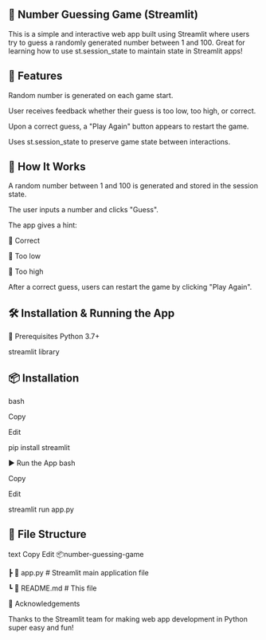 ## 🎯 Number Guessing Game (Streamlit)
This is a simple and interactive web app built using Streamlit where users try to guess a randomly generated number between 1 and 100. Great for learning how to use st.session_state to maintain state in Streamlit apps!

## 🚀 Features
Random number is generated on each game start.

User receives feedback whether their guess is too low, too high, or correct.

Upon a correct guess, a "Play Again" button appears to restart the game.

Uses st.session_state to preserve game state between interactions.


## 🧩 How It Works
A random number between 1 and 100 is generated and stored in the session state.

The user inputs a number and clicks "Guess".

The app gives a hint:

🎯 Correct

🔽 Too low

🔼 Too high

After a correct guess, users can restart the game by clicking "Play Again".

## 🛠️ Installation & Running the App

🔧 Prerequisites
Python 3.7+

streamlit library

## 📦 Installation
bash

Copy

Edit

pip install streamlit

▶️ Run the App
bash

Copy

Edit

streamlit run app.py

## 📁 File Structure
text
Copy
Edit
📦number-guessing-game

 ┣ 📄 app.py            # Streamlit main application file
 
 ┗ 📄 README.md         # This file
 
🙌 Acknowledgements

Thanks to the Streamlit team for making web app development in Python super easy and fun!



